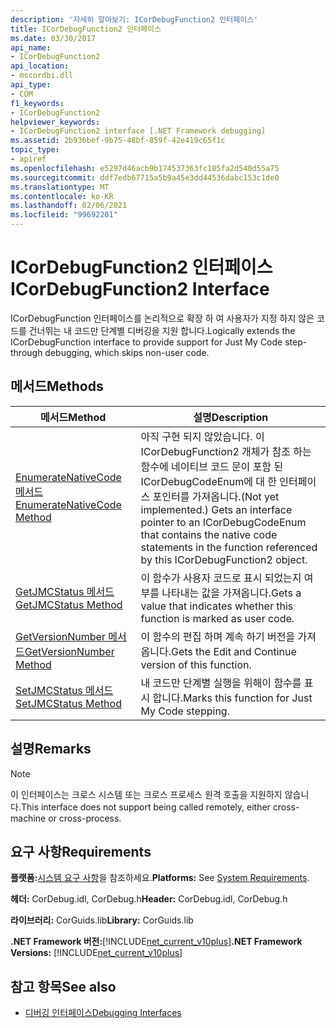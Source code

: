 ```yaml
---
description: '자세히 알아보기: ICorDebugFunction2 인터페이스'
title: ICorDebugFunction2 인터페이스
ms.date: 03/30/2017
api_name:
- ICorDebugFunction2
api_location:
- mscordbi.dll
api_type:
- COM
f1_keywords:
- ICorDebugFunction2
helpviewer_keywords:
- ICorDebugFunction2 interface [.NET Framework debugging]
ms.assetid: 2b936bef-9b75-48bf-859f-42e419c65f1c
topic_type:
- apiref
ms.openlocfilehash: e5297d46acb9b174537363fc185fa2d540d55a75
ms.sourcegitcommit: ddf7edb67715a5b9a45e3dd44536dabc153c1de0
ms.translationtype: MT
ms.contentlocale: ko-KR
ms.lasthandoff: 02/06/2021
ms.locfileid: "99692201"
---
```

# <a name="icordebugfunction2-interface"></a><span data-ttu-id="0e034-103">ICorDebugFunction2 인터페이스</span><span class="sxs-lookup"><span data-stu-id="0e034-103">ICorDebugFunction2 Interface</span></span>

<span data-ttu-id="0e034-104">ICorDebugFunction 인터페이스를 논리적으로 확장 하 여 사용자가 지정 하지 않은 코드를 건너뛰는 내 코드만 단계별 디버깅을 지원 합니다.</span><span class="sxs-lookup"><span data-stu-id="0e034-104">Logically extends the ICorDebugFunction interface to provide support for Just My Code step-through debugging, which skips non-user code.</span></span>  
  
## <a name="methods"></a><span data-ttu-id="0e034-105">메서드</span><span class="sxs-lookup"><span data-stu-id="0e034-105">Methods</span></span>  
  
|<span data-ttu-id="0e034-106">메서드</span><span class="sxs-lookup"><span data-stu-id="0e034-106">Method</span></span>|<span data-ttu-id="0e034-107">설명</span><span class="sxs-lookup"><span data-stu-id="0e034-107">Description</span></span>|  
|------------|-----------------|  
|[<span data-ttu-id="0e034-108">EnumerateNativeCode 메서드</span><span class="sxs-lookup"><span data-stu-id="0e034-108">EnumerateNativeCode Method</span></span>](icordebugfunction2-enumeratenativecode-method.md)|<span data-ttu-id="0e034-109">아직 구현 되지 않았습니다. 이 ICorDebugFunction2 개체가 참조 하는 함수에 네이티브 코드 문이 포함 된 ICorDebugCodeEnum에 대 한 인터페이스 포인터를 가져옵니다.</span><span class="sxs-lookup"><span data-stu-id="0e034-109">(Not yet implemented.) Gets an interface pointer to an ICorDebugCodeEnum that contains the native code statements in the function referenced by this ICorDebugFunction2 object.</span></span>|  
|[<span data-ttu-id="0e034-110">GetJMCStatus 메서드</span><span class="sxs-lookup"><span data-stu-id="0e034-110">GetJMCStatus Method</span></span>](icordebugfunction2-getjmcstatus-method.md)|<span data-ttu-id="0e034-111">이 함수가 사용자 코드로 표시 되었는지 여부를 나타내는 값을 가져옵니다.</span><span class="sxs-lookup"><span data-stu-id="0e034-111">Gets a value that indicates whether this function is marked as user code.</span></span>|  
|[<span data-ttu-id="0e034-112">GetVersionNumber 메서드</span><span class="sxs-lookup"><span data-stu-id="0e034-112">GetVersionNumber Method</span></span>](icordebugfunction2-getversionnumber-method.md)|<span data-ttu-id="0e034-113">이 함수의 편집 하며 계속 하기 버전을 가져옵니다.</span><span class="sxs-lookup"><span data-stu-id="0e034-113">Gets the Edit and Continue version of this function.</span></span>|  
|[<span data-ttu-id="0e034-114">SetJMCStatus 메서드</span><span class="sxs-lookup"><span data-stu-id="0e034-114">SetJMCStatus Method</span></span>](icordebugfunction2-setjmcstatus-method.md)|<span data-ttu-id="0e034-115">내 코드만 단계별 실행을 위해이 함수를 표시 합니다.</span><span class="sxs-lookup"><span data-stu-id="0e034-115">Marks this function for Just My Code stepping.</span></span>|  
  
## <a name="remarks"></a><span data-ttu-id="0e034-116">설명</span><span class="sxs-lookup"><span data-stu-id="0e034-116">Remarks</span></span>  
  
> [!NOTE]
> <span data-ttu-id="0e034-117">이 인터페이스는 크로스 시스템 또는 크로스 프로세스 원격 호출을 지원하지 않습니다.</span><span class="sxs-lookup"><span data-stu-id="0e034-117">This interface does not support being called remotely, either cross-machine or cross-process.</span></span>  
  
## <a name="requirements"></a><span data-ttu-id="0e034-118">요구 사항</span><span class="sxs-lookup"><span data-stu-id="0e034-118">Requirements</span></span>  

 <span data-ttu-id="0e034-119">**플랫폼:**[시스템 요구 사항](../../get-started/system-requirements.md)을 참조하세요.</span><span class="sxs-lookup"><span data-stu-id="0e034-119">**Platforms:** See [System Requirements](../../get-started/system-requirements.md).</span></span>  
  
 <span data-ttu-id="0e034-120">**헤더:** CorDebug.idl, CorDebug.h</span><span class="sxs-lookup"><span data-stu-id="0e034-120">**Header:** CorDebug.idl, CorDebug.h</span></span>  
  
 <span data-ttu-id="0e034-121">**라이브러리:** CorGuids.lib</span><span class="sxs-lookup"><span data-stu-id="0e034-121">**Library:** CorGuids.lib</span></span>  
  
 <span data-ttu-id="0e034-122">**.NET Framework 버전:**[!INCLUDE[net_current_v10plus](../../../../includes/net-current-v10plus-md.md)]</span><span class="sxs-lookup"><span data-stu-id="0e034-122">**.NET Framework Versions:** [!INCLUDE[net_current_v10plus](../../../../includes/net-current-v10plus-md.md)]</span></span>  
  
## <a name="see-also"></a><span data-ttu-id="0e034-123">참고 항목</span><span class="sxs-lookup"><span data-stu-id="0e034-123">See also</span></span>

- [<span data-ttu-id="0e034-124">디버깅 인터페이스</span><span class="sxs-lookup"><span data-stu-id="0e034-124">Debugging Interfaces</span></span>](debugging-interfaces.md)
